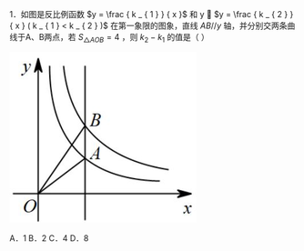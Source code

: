 1．如图是反比例函数 $y = \frac { k _ { 1 } } { x }$ 和 y  $y = \frac { k _ { 2 } } { x } ( k _ { 1 } < k _ { 2 } )$ 在第一象限的图象，直线 $A B / / y$ 轴，并分别交两条曲线于A、B两点，若 $S _ { \triangle A O B } { = } 4$ ，则 $k _ { 2 } - k _ { 1 }$ 的值是（ ）

![](<../../qs_image_DB/专题1-4_一文搞定反比例函数7个模型，13类题型（解析版）_/a84ea8ab38f04d8e025ea2dff4e04c23433b769cc3bd16ec232a4122c59f377d.jpg>)

A．1 B．2 C．4 D．8

